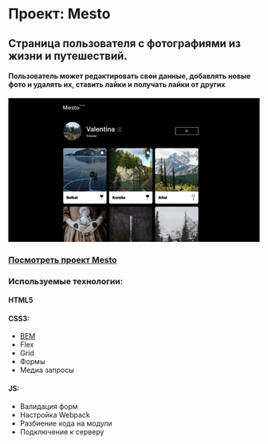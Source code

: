 # Проект: Mesto



## Страница пользователя c фотографиями из жизни и путешествий.

#### Пользователь может редактировать свои данные, добавлять новые фото и удалять их, ставить лайки и получать лайки от других


![](src/vendor/images/preview.jpg)

### [Посмотреть проект Mesto](https://vlesovaya.github.io/mesto-project/)

### Используемые технологии:

#### HTML5
#### CSS3:
- [BEM](https://ru.bem.info/methodology/quick-start/#%D0%B2%D0%B2%D0%B5%D0%B4%D0%B5%D0%BD%D0%B8%D0%B5)
- Flex
- Grid
- Формы
- Медиа запросы
#### JS:
- Валидация форм
- Настройка Webpack
- Разбиение кода на модули
- Подключение к серверу
